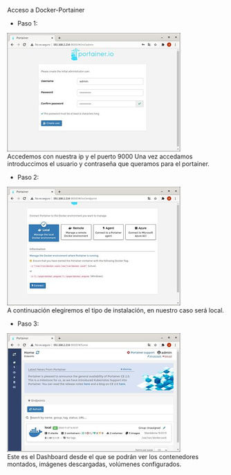 Acceso a Docker-Portainer

- Paso 1:

![Contenedor con la imagen Portainer](imagenes/2.jpg)  
Accedemos con nuestra ip y el puerto 9000 
Una vez accedamos introduccimos el usuario y contraseña que queramos para el portainer.  

- Paso 2:

![Contenedor con la imagen Portainer](imagenes/3.jpg)  
A continuación elegiremos el tipo de instalación, en nuestro caso será local.

- Paso 3:

![Contenedor con la imagen Portainer](imagenes/4.jpg)  
Este es el Dashboard desde el que se podrán ver los contenedores montados, imágenes descargadas, volúmenes configurados.
